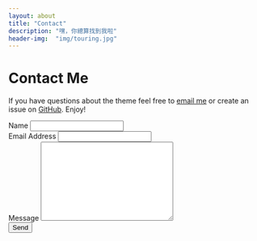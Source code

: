 ```yaml
---
layout: about
title: "Contact"
description: "嘿，你總算找到我啦"
header-img:  "img/touring.jpg"
---
```

<link rel="stylesheet" href="{{ "/css/undervoidfall-blog.min.css" | prepend: site.baseurl }}">
<div id="contact">
  <h1 class="pageTitle">Contact Me</h1>
  <div class="contactContent">
    <p>If you have questions about the theme feel free to <a href="mailto:yangqifan02@gmail.com">email me</a> or create an issue on <a href="https://github.com/underwindfall/underwindfall.github.io">GitHub</a>. Enjoy!</p>
  </div>
  <form action="http://formspree.io/your@mail.com" method="POST">
    <label for="name">Name</label>    
    <input type="text" id="name" name="name" class="full-width"><br>
    <label for="email">Email Address</label>
    <input type="email" id="email" name="_replyto" class="full-width"><br>
    <label for="message">Message</label>
    <textarea name="message" id="message" cols="30" rows="10" class="full-width"></textarea><br>
    <input type="submit" value="Send" class="button">
  </form>
</div>